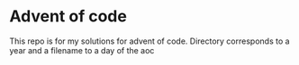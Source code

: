 # Advent of code 
This repo is for my solutions for advent of code.
Directory corresponds to a year and a filename to a day of the aoc
